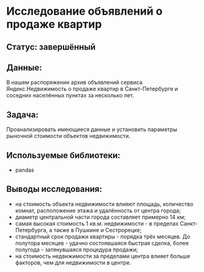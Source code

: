 # Исследование объявлений о продаже квартир
## Статус: завершённый
## Данные:
В нашем распоряжении архив объявлений сервиса Яндекс.Недвижимость о продаже квартир в Санкт-Петербурге и соседних населённых пунктах за несколько лет. 
## Задача:
Проанализировать имеющиеся данные и установить параметры рыночной стоимости объектов недвижимости.
## Используемые библиотеки:
- pandas
## Выводы исследования:
- на стоимость объекта недвижимости влияют площадь, количество комнат, расположение этажа и удалённость от центра города;
- диаметр центральной части города составляет примерно 14 км;
- самая высокая стоимость 1 кв.м. недвижимости - в пределах Санкт-Петербурга, а также в Пушкине и Сестрорецке;
- стандартный срок продажи квартиры - порядка трёх месяцев. До полутора месяцев - удачно состоявшаяся быстрая сделка, более полугода - затянувшаяся процедура продажи;
- на стоимость недвижимости за пределами центра влияет больше факторов, чем для недвижимости в центре.
